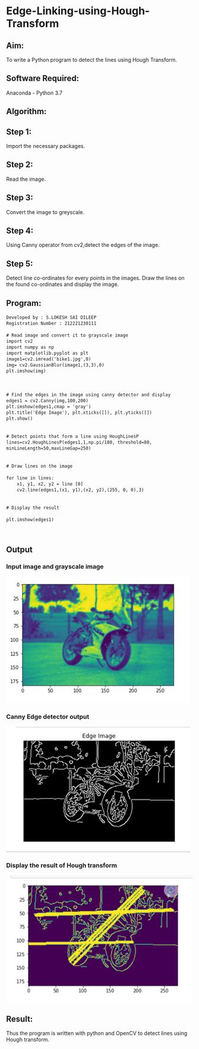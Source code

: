 # Edge-Linking-using-Hough-Transform
## Aim:
To write a Python program to detect the lines using Hough Transform.

## Software Required:
Anaconda - Python 3.7

## Algorithm:
## Step 1:
Import the necessary packages.

## Step 2:
Read the image.

## Step 3:
Convert the image to greyscale.

## Step 4:
Using Canny operator from cv2,detect the edges of the image.

## Step 5:
Detect line co-ordinates for every points in the images. Draw the lines on the found co-ordinates and display the image.

## Program:

```
Developed by : S.LOKESH SAI DILEEP
Registration Number : 212221230111

# Read image and convert it to grayscale image
import cv2
import numpy as np
import matplotlib.pyplot as plt
image1=cv2.imread('bike1.jpg',0)
img= cv2.GaussianBlur(image1,(3,3),0)
plt.imshow(img)



# Find the edges in the image using canny detector and display
edges1 = cv2.Canny(img,100,200)
plt.imshow(edges1,cmap = 'gray')
plt.title('Edge Image'), plt.xticks([]), plt.yticks([])
plt.show()


# Detect points that form a line using HoughLinesP
lines=cv2.HoughLinesP(edges1,1,np.pi/180, threshold=80, minLineLength=50,maxLineGap=250)


# Draw lines on the image

for line in lines:
    x1, y1, x2, y2 = line [0] 
    cv2.line(edges1,(x1, y1),(x2, y2),(255, 0, 0),3)


# Display the result

plt.imshow(edges1)



```
## Output

### Input image and grayscale image
![output](https://github.com/gunasekhar159/Edge-Linking-using-Hough-Transform/blob/main/n1.png?raw=true)

### Canny Edge detector output
![output](https://github.com/gunasekhar159/Edge-Linking-using-Hough-Transform/blob/main/n2.png?raw=true)


### Display the result of Hough transform
![output](https://github.com/gunasekhar159/Edge-Linking-using-Hough-Transform/blob/main/n3.png?raw=true)


## Result:
Thus the program is written with python and OpenCV to detect lines using Hough transform. 
